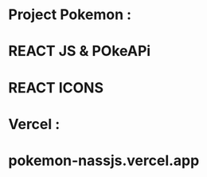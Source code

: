# Project Pokemon : 

# REACT JS & POkeAPi 

# REACT ICONS 

# Vercel : 

# pokemon-nassjs.vercel.app